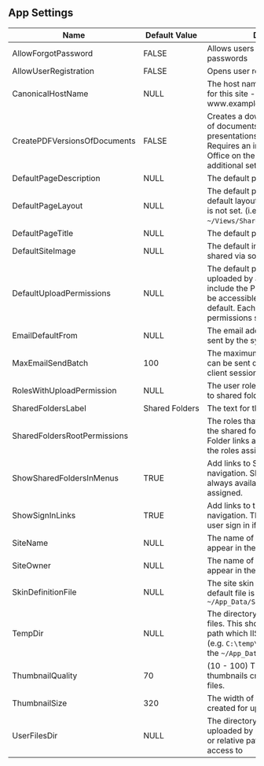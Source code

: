 ## App Settings
| Name                         | Default&nbsp;Value  | Description                                                                                                                                                                                                  |
| ---------------------------- | ------------------- | ------------------------------------------------------------------------------------------------------------------------------------------------------------------------------------------------------------ |
| AllowForgotPassword          | FALSE               | Allows users to reset forgotten passwords                                                                                                                                                                    |
| AllowUserRegistration        | FALSE               | Opens user registration to the public                                                                                                                                                                        |
| CanonicalHostName            | NULL                | The host name that should be used for this site - such as www&#46;example&#46;com                                                                                                                            |
| CreatePDFVersionsOfDocuments | FALSE               | Creates a downloadable PDF copy of documents, spreadsheets, and presentations to PDF on the server. Requires an installation of Microsoft Office on the server and some additional setup.                    |
| DefaultPageDescription       | NULL                | The default page description                                                                                                                                                                                 |
| DefaultPageLayout            | NULL                | The default page layout file. The default layout file will be used if this is not set. (i.e. `~/Views/Shared/_Layout.cshtml`)                                                                                |
| DefaultPageTitle             | NULL                | The default page title                                                                                                                                                                                       |
| DefaultSiteImage             | NULL                | The default image used for links shared via social media                                                                                                                                                     |
| DefaultUploadPermissions     | NULL                | The default permissions for files uploaded by any user. If set to include the Public role, uploads will be accessible to any visitor by default.  Each file can have different permissions set once uploaded |
| EmailDefaultFrom             | NULL                | The email address used for emails sent by the system                                                                                                                                                         |
| MaxEmailSendBatch            | 100                 | The maximum number of emails that can be sent during a single SMTP client session                                                                                                                            |
| RolesWithUploadPermission    | NULL                | The user roles that can upload files to shared folders                                                                                                                                                       |
| SharedFoldersLabel           | Shared&nbsp;Folders | The text for the Shared Folders links                                                                                                                                                                        |
| SharedFoldersRootPermissions |                     | The roles that can view the root of the shared folders directory. Shared Folder links are always available to the roles assigned.                                                                            |
| ShowSharedFoldersInMenus     | TRUE                | Add links to Shared Folders in the navigation. Shared Folder links are always available to the roles assigned.                                                                                               |
| ShowSignInLinks              | TRUE                | Add links to the sign in form in the navigation. This does not disable user sign in if set to FALSE.                                                                                                         |
| SiteName                     | NULL                | The name of the site. This will appear in the browser window title                                                                                                                                           |
| SiteOwner                    | NULL                | The name of the site owner. This will appear in the footer of the site                                                                                                                                       |
| SkinDefinitionFile           | NULL                | The site skin definition file.  The default file is `~/App_Data/Skins/Default/skin.json`                                                                                                                     |
| TempDir                      | NULL                | The directory used for temporary files. This should be set to the full path which IIS has full access to. (e.g. `C:\temp\`)  If this is not set, then the `~/App_Data/temp` folder is used                   |
| ThumbnailQuality             | 70                  | (10 - 100) The image quality for thumbnails created for uploaded files.                                                                                                                                      |
| ThumbnailSize                | 320                 | The width of thumbnail images created for uploaded files.                                                                                                                                                    |
| UserFilesDir                 | NULL                | The directory used for files uploaded by users.  This can be a full or relative path which IIS has full access to                                                                                            |
